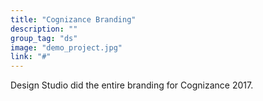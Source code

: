 ```yaml
---
title: "Cognizance Branding"
description: ""
group_tag: "ds"
image: "demo_project.jpg" 
link: "#"
---
```


Design Studio did the entire branding for Cognizance 2017.